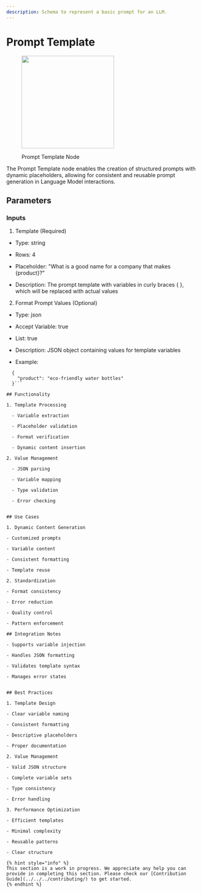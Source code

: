 ```yaml
---
description: Schema to represent a basic prompt for an LLM.
---
```


# Prompt Template

<figure><img src="../../../.gitbook/assets/image (2) (1) (1) (1) (1) (1) (1) (1) (1) (1) (1) (1).png" alt="" width="243"><figcaption><p>Prompt Template Node</p></figcaption></figure>

The Prompt Template node enables the creation of structured prompts with dynamic placeholders, allowing for consistent and reusable prompt generation in Language Model interactions.

## Parameters

### Inputs

1. Template (Required)

  - Type: string

  - Rows: 4

  - Placeholder: "What is a good name for a company that makes {product}?"

  - Description: The prompt template with variables in curly braces { }, which will be replaced with actual values

2. Format Prompt Values (Optional)

  - Type: json

  - Accept Variable: true

  - List: true

  - Description: JSON object containing values for template variables

  - Example:

  ```code
    {
      "product": "eco-friendly water bottles"
    }```

## Functionality

1. Template Processing

    - Variable extraction

    - Placeholder validation

    - Format verification

    - Dynamic content insertion

2. Value Management

    - JSON parsing

    - Variable mapping

    - Type validation

    - Error checking


## Use Cases

1. Dynamic Content Generation

  - Customized prompts

  - Variable content

  - Consistent formatting

  - Template reuse

2. Standardization

  - Format consistency

  - Error reduction

  - Quality control

  - Pattern enforcement

## Integration Notes

- Supports variable injection

- Handles JSON formatting

- Validates template syntax

- Manages error states


## Best Practices

1. Template Design

- Clear variable naming

- Consistent formatting

- Descriptive placeholders

- Proper documentation

2. Value Management

- Valid JSON structure

- Complete variable sets

- Type consistency

- Error handling

3. Performance Optimization

- Efficient templates

- Minimal complexity

- Reusable patterns

- Clear structure

{% hint style="info" %}
This section is a work in progress. We appreciate any help you can provide in completing this section. Please check our [Contribution Guide](../../../contributing/) to get started.
{% endhint %}
